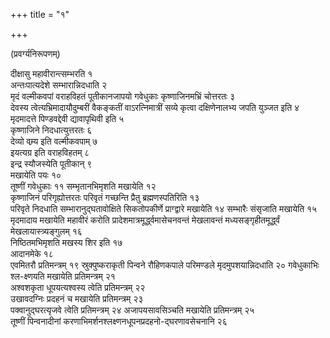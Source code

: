 +++
title = "१"

+++

(प्रवर्ग्यनिरूपणम्)

दीक्षासु महावीरान्त्सम्भरति १  
अन्तःपात्यदेशे सम्भारान्निदधाति २  
मृदं
वल्मीकवपां वराहविहतं पूतीकानजापयो गवेधुकाः कृष्णाजिनमभ्रिं
चोत्तरतः ३  
देवस्य त्वेत्यभ्रिमादायौदुम्बरीं वैकङ्कतीं
वाऽरत्निमात्रीं सव्ये कृत्वा दक्षिणेनालभ्य जपति युञ्जत इति
४  
मृदमादत्ते पिण्डवद्देवी द्यावापृथिवी इति ५  
कृष्णाजिने निदधात्युत्तरतः
६  
देव्यो वम्र्य इति वल्मीकवपाम् ७  
इयत्यग्र इति वराहविहतम् ८  
इन्द्र
स्यौजस्येति पूतीकान् ९  
मखायेति पयः १०  
तूष्णीं गवेधुकाः ११
सम्भृतानभिमृशति मखायेति १२  
कृष्णाजिनं परिगृह्योत्तरतः
परिवृतं गच्छन्ति प्रैतु ब्रह्मणस्पतिरिति १३  
परिवृते निदधाति
सम्भारानुद्घतावोक्षिते सिकतोपकीर्णे प्राग्द्वारे मखायेति १४
सम्भारैः संसृजाति मखायेति १५  
मृदमादाय मखायेति महावीरं
करोति प्रादेशमात्रमूर्द्ध्वमासेचनवन्तं मेखलावन्तं
मध्यसङ्गृहीतमूर्द्ध्वं मेखलायास्त्र्यङ्गुलम्
१६  
निष्ठितमभिमृशति मखस्य शिर इति १७  
आदानमेके १८  
एवमितरौ प्रतिमन्त्रम् १९
स्रुक्पुष्कराकृती पिन्वने रौहिणकपाले परिमण्डले मृदमुपशयान्निदधाति २०
गवेधुकाभिः श्ल-क्ष्णयति मखायेति प्रतिमन्त्रम् २१  
अश्वशकृता
धूपयत्यश्वस्य त्वेति प्रतिमन्त्रम् २२  
उखावदग्निः प्रदहनं च
मखायेति प्रतिमन्त्रम् २३  
पक्वानुद्घरत्यृजवे त्वेति प्रतिमन्त्रम् २४
अजापयसावसिञ्चति मखायेति प्रतिमन्त्रम् २५  
तूष्णीं पिन्वनादीनां
करणाभिमर्शनश्लक्ष्णनधूपनप्रदहनो-द्घरणावसेचनानि २६  
